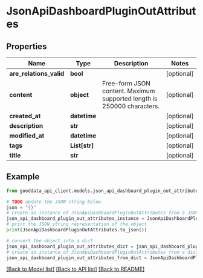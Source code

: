 # JsonApiDashboardPluginOutAttributes


## Properties

Name | Type | Description | Notes
------------ | ------------- | ------------- | -------------
**are_relations_valid** | **bool** |  | [optional] 
**content** | **object** | Free-form JSON content. Maximum supported length is 250000 characters. | [optional] 
**created_at** | **datetime** |  | [optional] 
**description** | **str** |  | [optional] 
**modified_at** | **datetime** |  | [optional] 
**tags** | **List[str]** |  | [optional] 
**title** | **str** |  | [optional] 

## Example

```python
from gooddata_api_client.models.json_api_dashboard_plugin_out_attributes import JsonApiDashboardPluginOutAttributes

# TODO update the JSON string below
json = "{}"
# create an instance of JsonApiDashboardPluginOutAttributes from a JSON string
json_api_dashboard_plugin_out_attributes_instance = JsonApiDashboardPluginOutAttributes.from_json(json)
# print the JSON string representation of the object
print(JsonApiDashboardPluginOutAttributes.to_json())

# convert the object into a dict
json_api_dashboard_plugin_out_attributes_dict = json_api_dashboard_plugin_out_attributes_instance.to_dict()
# create an instance of JsonApiDashboardPluginOutAttributes from a dict
json_api_dashboard_plugin_out_attributes_from_dict = JsonApiDashboardPluginOutAttributes.from_dict(json_api_dashboard_plugin_out_attributes_dict)
```
[[Back to Model list]](../README.md#documentation-for-models) [[Back to API list]](../README.md#documentation-for-api-endpoints) [[Back to README]](../README.md)


